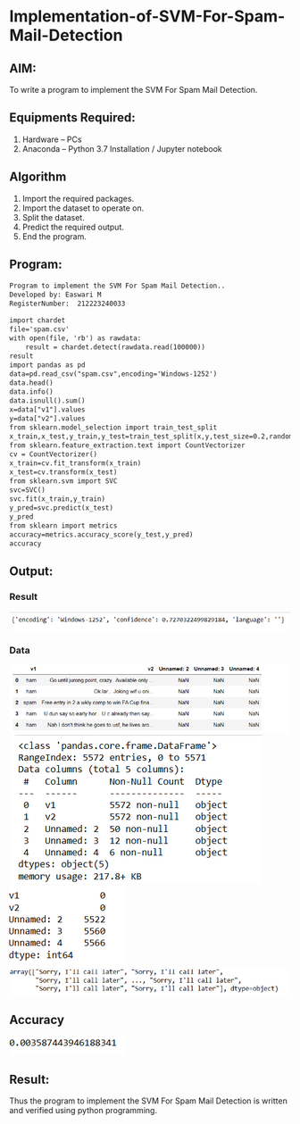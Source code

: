 # Implementation-of-SVM-For-Spam-Mail-Detection

## AIM:
To write a program to implement the SVM For Spam Mail Detection.

## Equipments Required:
1. Hardware – PCs
2. Anaconda – Python 3.7 Installation / Jupyter notebook

## Algorithm

1. Import the required packages.
2. Import the dataset to operate on.
3. Split the dataset.
4. Predict the required output.
5. End the program. 

## Program:
```
Program to implement the SVM For Spam Mail Detection..
Developed by: Easwari M
RegisterNumber:  212223240033
```
```
import chardet
file='spam.csv'
with open(file, 'rb') as rawdata:
    result = chardet.detect(rawdata.read(100000))
result
import pandas as pd
data=pd.read_csv("spam.csv",encoding='Windows-1252')
data.head()
data.info()
data.isnull().sum()
x=data["v1"].values
y=data["v2"].values
from sklearn.model_selection import train_test_split
x_train,x_test,y_train,y_test=train_test_split(x,y,test_size=0.2,random_state=0)
from sklearn.feature_extraction.text import CountVectorizer
cv = CountVectorizer()
x_train=cv.fit_transform(x_train)
x_test=cv.transform(x_test)
from sklearn.svm import SVC
svc=SVC()
svc.fit(x_train,y_train)
y_pred=svc.predict(x_test)
y_pred
from sklearn import metrics
accuracy=metrics.accuracy_score(y_test,y_pred)
accuracy
```
## Output:

### Result
![SVM For Spam Mail Detection](result.png)

### Data
![SVM For Spam Mail Detection](data.png)
![SVM For Spam Mail Detection](class.png)
![SVM For Spam Mail Detection](null.png)
![SVM For Spam Mail Detection](array.png)

## Accuracy
![SVM For Spam Mail Detection](accuracy.png)

## Result:
Thus the program to implement the SVM For Spam Mail Detection is written and verified using python programming.
